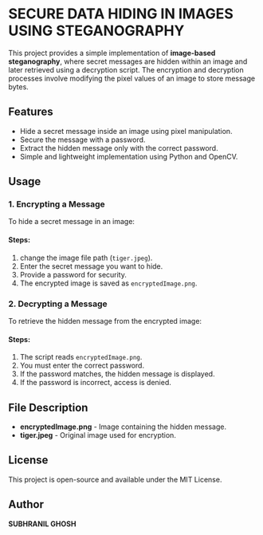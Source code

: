 # SECURE DATA HIDING IN IMAGES USING STEGANOGRAPHY

This project provides a simple implementation of **image-based steganography**, where secret messages are hidden within an image and later retrieved using a decryption script. The encryption and decryption processes involve modifying the pixel values of an image to store message bytes.

## Features

- Hide a secret message inside an image using pixel manipulation.
- Secure the message with a password.
- Extract the hidden message only with the correct password.
- Simple and lightweight implementation using Python and OpenCV.

## Usage

### 1. Encrypting a Message

To hide a secret message in an image:

#### Steps:

1. change the image file path (`tiger.jpeg`).
2. Enter the secret message you want to hide.
3. Provide a password for security.
4. The encrypted image is saved as `encryptedImage.png`.


### 2. Decrypting a Message

To retrieve the hidden message from the encrypted image:

#### Steps:

1. The script reads `encryptedImage.png`.
2. You must enter the correct password.
3. If the password matches, the hidden message is displayed.
4. If the password is incorrect, access is denied.

## File Description

- **encryptedImage.png** - Image containing the hidden message.
- **tiger.jpeg** - Original image used for encryption.

## License

This project is open-source and available under the MIT License.

## Author

**SUBHRANIL GHOSH**



